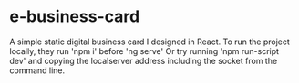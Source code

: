 # e-business-card
A simple static digital business card I designed in React. 
To run the project locally, they run 'npm i' before 'ng serve'
Or try running 'npm run-script dev' and copying the localserver address including the socket from the command line.
